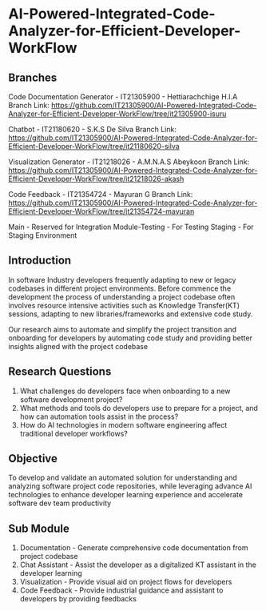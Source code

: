 
# AI-Powered-Integrated-Code-Analyzer-for-Efficient-Developer-WorkFlow


## Branches

Code Documentation Generator - IT21305900 - Hettiarachchige H.I.A
Branch Link: https://github.com/IT21305900/AI-Powered-Integrated-Code-Analyzer-for-Efficient-Developer-WorkFlow/tree/it21305900-isuru

Chatbot - IT21180620 - S.K.S De Silva
Branch Link: https://github.com/IT21305900/AI-Powered-Integrated-Code-Analyzer-for-Efficient-Developer-WorkFlow/tree/it21180620-silva

Visualization Generator - IT21218026 - A.M.N.A.S Abeykoon
Branch Link: https://github.com/IT21305900/AI-Powered-Integrated-Code-Analyzer-for-Efficient-Developer-WorkFlow/tree/it21218026-akash

Code Feedback - IT21354724 - Mayuran G
Branch Link: https://github.com/IT21305900/AI-Powered-Integrated-Code-Analyzer-for-Efficient-Developer-WorkFlow/tree/it21354724-mayuran

Main - Reserved for Integration
Module-Testing - For Testing
Staging - For Staging Environment



## Introduction

In software Industry developers frequently adapting to new or legacy codebases in different project environments. Before commence the development the process of understanding a project codebase often involves resource intensive activities such as Knowledge Transfer(KT) sessions, adapting to new libraries/frameworks and extensive code study. 

Our research aims to automate and simplify the project transition and onboarding for developers by automating code study and providing better insights aligned with the project codebase


## Research Questions

1.  What challenges do developers face when onboarding to a new software development project?
2.  What methods and tools do developers use to prepare for a project, and how can automation tools assist in the process?
3.  How do AI technologies in modern software engineering affect traditional developer workflows?



## Objective

To develop and validate an automated solution for understanding and analyzing software project code repositories, while leveraging advance AI technologies to enhance developer learning experience and accelerate software dev team productivity


## Sub Module

1. Documentation - Generate comprehensive code documentation from project codebase
2. Chat Assistant - Assist the developer as a digitalized KT assistant in the developer learning
3. Visualization - Provide visual aid on project flows for developers
4. Code Feedback - Provide industrial guidance and assistant to developers by providing feedbacks












